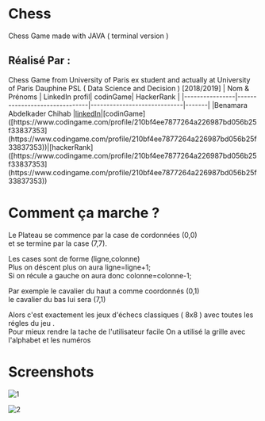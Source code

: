 # Chess
Chess Game made with JAVA ( terminal version )

## Réalisé Par :

Chess Game from University of Paris ex student and actually at University of Paris Dauphine PSL ( Data Science and Decision ) [2018/2019]
  |   Nom & Prénoms | LinkedIn profil| codinGame| HackerRank | 
|----------------|-------------------------------|-----------------------------|-------|
|Benamara Abdelkader Chihab |[linkedIn]([https://www.linkedin.com/in/chihab-eddine-benamara-65b811155/](https://www.linkedin.com/in/chihab-eddine-benamara-65b811155/))|[codinGame]([https://www.codingame.com/profile/210bf4ee7877264a226987bd056b25f33837353](https://www.codingame.com/profile/210bf4ee7877264a226987bd056b25f33837353))|[hackerRank]([https://www.codingame.com/profile/210bf4ee7877264a226987bd056b25f33837353](https://www.codingame.com/profile/210bf4ee7877264a226987bd056b25f33837353))

# Comment ça marche ?
  
Le Plateau se commence par la case de cordonnées (0,0)  
  et se termine par la case (7,7).  
  
  Les cases sont de forme (ligne,colonne)  
  Plus on déscent plus on aura ligne=ligne+1;  
  Si on récule a gauche on aura donc colonne=colonne-1;  
  
  Par exemple le cavalier du haut a comme coordonnés (0,1)  
  le cavalier du bas  lui sera           (7,1)  
  
  Alors c'est exactement les jeux d'échecs classiques ( 8x8 ) avec toutes les régles du jeu .  
  Pour mieux rendre la tache de l'utilisateur facile On a utilisé la grille avec l'alphabet et 		 les numéros



# Screenshots 

![1](https://user-images.githubusercontent.com/38104305/87455302-85ca8680-c605-11ea-8c20-03b18090b78a.JPG)

![2](https://user-images.githubusercontent.com/38104305/87455299-8531f000-c605-11ea-8f4a-b7dd8388d33e.JPG)
